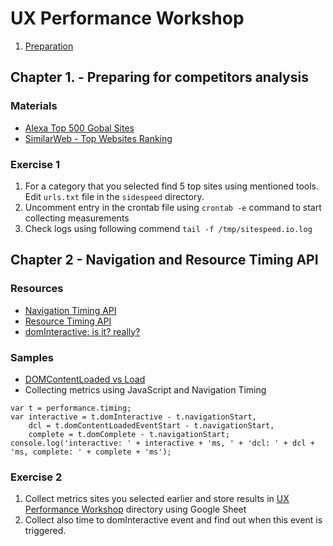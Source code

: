 # UX Performance Workshop

1. [Preparation](part-1.md)

## Chapter 1. - Preparing for competitors analysis

### Materials

* [Alexa Top 500 Gobal Sites](https://www.alexa.com/topsites)
* [SimilarWeb - Top Websites Ranking](https://www.similarweb.com/top-websites)

### Exercise 1

1. For a category that you selected find 5 top sites using mentioned tools. Edit `urls.txt` file in the `sidespeed` directory. 
2. Uncomment entry in the crontab file using `crontab -e` command to start collecting measurements
3. Check logs using following commend `tail -f /tmp/sitespeed.io.log`

## Chapter 2 - Navigation and Resource Timing API

### Resources
* [Navigation Timing API](https://www.w3.org/TR/navigation-timing/#sec-window.performance-attribute)
* [Resource Timing API](https://w3c.github.io/resource-timing/)
* [domInteractive: is it? really?](https://www.stevesouders.com/blog/2015/08/07/dominteractive-is-it-really/)

### Samples
* [DOMContentLoaded vs Load](http://practiqa.pl/DOMContentLoaded/index-ad.html)
* Collecting metrics using JavaScript and Navigation Timing
```
var t = performance.timing;
var interactive = t.domInteractive - t.navigationStart, 
	dcl = t.domContentLoadedEventStart - t.navigationStart, 
	complete = t.domComplete - t.navigationStart;
console.log('interactive: ' + interactive + 'ms, ' + 'dcl: ' + dcl + 'ms, complete: ' + complete + 'ms');
```
### Exercise 2
1. Collect metrics sites you selected earlier and store results in [UX Performance Workshop](http://bit.ly/2yjfXJM) directory using Google Sheet
2. Collect also time to domInteractive event and find out when this event is triggered.
